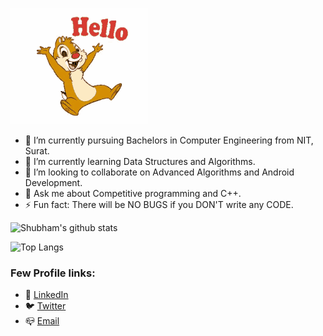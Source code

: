 ![Hello](https://github.com/shubham4756/shubham4756/blob/main/hello.gif)

- 🔭 I’m currently pursuing Bachelors in Computer Engineering from NIT, Surat.
- 🌱 I’m currently learning Data Structures and Algorithms.
- 👯 I’m looking to collaborate on Advanced Algorithms and Android Development. 
- 💬 Ask me about Competitive programming and C++.
- ⚡ Fun fact: There will be NO BUGS if you DON'T write any CODE.


![Shubham's github stats](https://github-readme-stats.vercel.app/api?username=shubham4756&count_private=true&show_icons=true&theme=cobalt)

![Top Langs](https://github-readme-stats.vercel.app/api/top-langs/?username=shubham4756&layout=compact&theme=cobalt)


### Few Profile links:
- 📜 [LinkedIn](https://www.linkedin.com/in/shubham-shekhaliya-831363191/)
- 🐦 [Twitter](https://twitter.com/_shubham_19_?lang=en)
- 📪 [Email](mailto:shubhamshekhaliya191@gmail.com)
